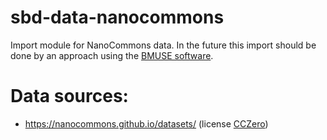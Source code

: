 # sbd-data-nanocommons
Import module for NanoCommons data. In the future this import should be done by an approach using the
[BMUSE software](https://github.com/HW-SWeL/BMUSE).

# Data sources:

* https://nanocommons.github.io/datasets/ (license [CCZero](https://github.com/NanoCommons/datasets/blob/main/LICENSE.md))
